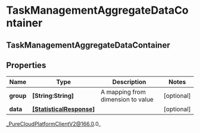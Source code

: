 # TaskManagementAggregateDataContainer

## TaskManagementAggregateDataContainer

## Properties

|Name | Type | Description | Notes|
|------------ | ------------- | ------------- | -------------|
| **group** | **[String:String]** | A mapping from dimension to value | [optional] |
| **data** | [**[StatisticalResponse]**]([StatisticalResponse]) |  | [optional] |



_PureCloudPlatformClientV2@166.0.0_
